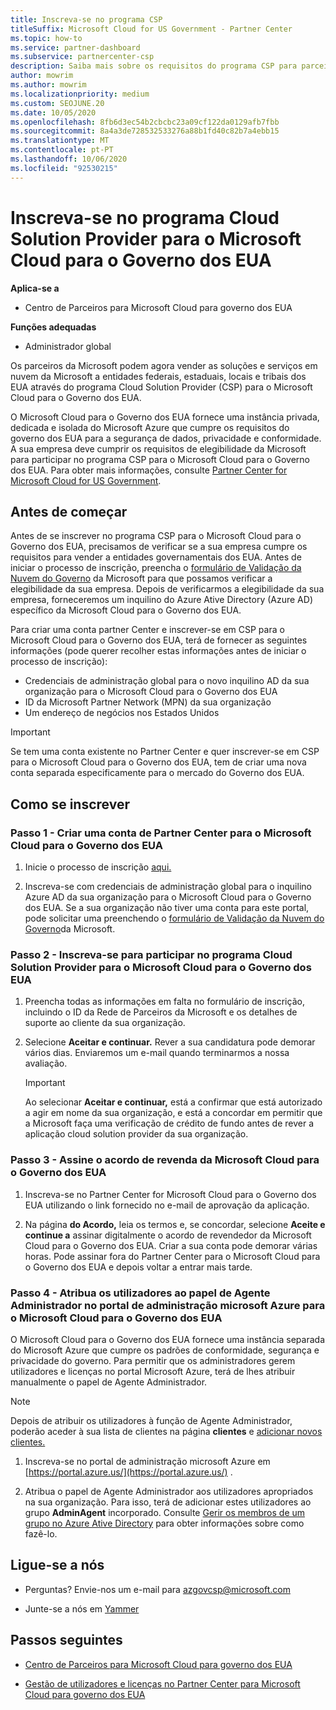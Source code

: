 ```yaml
---
title: Inscreva-se no programa CSP
titleSuffix: Microsoft Cloud for US Government - Partner Center
ms.topic: how-to
ms.service: partner-dashboard
ms.subservice: partnercenter-csp
description: Saiba mais sobre os requisitos do programa CSP para parceiros que queiram inscrever-se no programa Cloud Solution Provider para o Microsoft Cloud para o Governo dos EUA.
author: mowrim
ms.author: mowrim
ms.localizationpriority: medium
ms.custom: SEOJUNE.20
ms.date: 10/05/2020
ms.openlocfilehash: 8fb6d3ec54b2cbcbc23a09cf122da0129afb7fbb
ms.sourcegitcommit: 8a4a3de728532533276a88b1fd40c82b7a4ebb15
ms.translationtype: MT
ms.contentlocale: pt-PT
ms.lasthandoff: 10/06/2020
ms.locfileid: "92530215"
---
```

# <a name="enroll-in-the-cloud-solution-provider-program-for-microsoft-cloud-for-us-government"></a>Inscreva-se no programa Cloud Solution Provider para o Microsoft Cloud para o Governo dos EUA

**Aplica-se a**

- Centro de Parceiros para Microsoft Cloud para governo dos EUA

**Funções adequadas**

- Administrador global

Os parceiros da Microsoft podem agora vender as soluções e serviços em nuvem da Microsoft a entidades federais, estaduais, locais e tribais dos EUA através do programa Cloud Solution Provider (CSP) para o Microsoft Cloud para o Governo dos EUA.

O Microsoft Cloud para o Governo dos EUA fornece uma instância privada, dedicada e isolada do Microsoft Azure que cumpre os requisitos do governo dos EUA para a segurança de dados, privacidade e conformidade. A sua empresa deve cumprir os requisitos de elegibilidade da Microsoft para participar no programa CSP para o Microsoft Cloud para o Governo dos EUA. Para obter mais informações, consulte [Partner Center for Microsoft Cloud for US Government](partner-center-for-microsoft-us-govt-cloud.md).

## <a name="before-you-begin"></a>Antes de começar

Antes de se inscrever no programa CSP para o Microsoft Cloud para o Governo dos EUA, precisamos de verificar se a sua empresa cumpre os requisitos para vender a entidades governamentais dos EUA. Antes de iniciar o processo de inscrição, preencha o [formulário de Validação da Nuvem do Governo](https://azuregov.microsoft.com/csp) da Microsoft para que possamos verificar a elegibilidade da sua empresa. Depois de verificarmos a elegibilidade da sua empresa, forneceremos um inquilino do Azure Ative Directory (Azure AD) específico da Microsoft Cloud para o Governo dos EUA.  

Para criar uma conta partner Center e inscrever-se em CSP para o Microsoft Cloud para o Governo dos EUA, terá de fornecer as seguintes informações (pode querer recolher estas informações antes de iniciar o processo de inscrição):

- Credenciais de administração global para o novo inquilino AD da sua organização para o Microsoft Cloud para o Governo dos EUA
- ID da Microsoft Partner Network (MPN) da sua organização
- Um endereço de negócios nos Estados Unidos

> [!IMPORTANT]  
> Se tem uma conta existente no Partner Center e quer inscrever-se em CSP para o Microsoft Cloud para o Governo dos EUA, tem de criar uma nova conta separada especificamente para o mercado do Governo dos EUA.

## <a name="how-to-enroll"></a>Como se inscrever

### <a name="step-1---create-a-partner-center-account-for-microsoft-cloud-for-us-government"></a>Passo 1 - Criar uma conta de Partner Center para o Microsoft Cloud para o Governo dos EUA

1. Inicie o processo de inscrição [aqui.](https://partnercenter.microsoft.com/register/resellerusgjoinnow)

2. Inscreva-se com credenciais de administração global para o inquilino Azure AD da sua organização para o Microsoft Cloud para o Governo dos EUA. Se a sua organização não tiver uma conta para este portal, pode solicitar uma preenchendo o [formulário de Validação da Nuvem do Governo](https://azuregov.microsoft.com/csp)da Microsoft.

### <a name="step-2---apply-to-participate-in-the-cloud-solution-provider-program-for-microsoft-cloud-for-us-government"></a>Passo 2 - Inscreva-se para participar no programa Cloud Solution Provider para o Microsoft Cloud para o Governo dos EUA

1. Preencha todas as informações em falta no formulário de inscrição, incluindo o ID da Rede de Parceiros da Microsoft e os detalhes de suporte ao cliente da sua organização.

2. Selecione **Aceitar e continuar.** Rever a sua candidatura pode demorar vários dias. Enviaremos um e-mail quando terminarmos a nossa avaliação.

   > [!IMPORTANT]
   > Ao selecionar **Aceitar e continuar,** está a confirmar que está autorizado a agir em nome da sua organização, e está a concordar em permitir que a Microsoft faça uma verificação de crédito de fundo antes de rever a aplicação cloud solution provider da sua organização.

### <a name="step-3---sign-the-reseller-agreement-for-microsoft-cloud-for-us-government"></a>Passo 3 - Assine o acordo de revenda da Microsoft Cloud para o Governo dos EUA

1. Inscreva-se no Partner Center for Microsoft Cloud para o Governo dos EUA utilizando o link fornecido no e-mail de aprovação da aplicação.

2. Na página **do Acordo,** leia os termos e, se concordar, selecione **Aceite e continue a** assinar digitalmente o acordo de revendedor da Microsoft Cloud para o Governo dos EUA. Criar a sua conta pode demorar várias horas. Pode assinar fora do Partner Center para o Microsoft Cloud para o Governo dos EUA e depois voltar a entrar mais tarde.

### <a name="step-4---assign-users-to-the-admin-agent-role-in-the-microsoft-azure-admin-portal-for-microsoft-cloud-for-us-government"></a>Passo 4 - Atribua os utilizadores ao papel de Agente Administrador no portal de administração microsoft Azure para o Microsoft Cloud para o Governo dos EUA

O Microsoft Cloud para o Governo dos EUA fornece uma instância separada do Microsoft Azure que cumpre os padrões de conformidade, segurança e privacidade do governo. Para permitir que os administradores gerem utilizadores e licenças no portal Microsoft Azure, terá de lhes atribuir manualmente o papel de Agente Administrador.

> [!NOTE]
> Depois de atribuir os utilizadores à função de Agente Administrador, poderão aceder à sua lista de clientes na página **clientes** e [adicionar novos clientes.](add-a-new-customer.md)

1. Inscreva-se no portal de administração microsoft Azure em [https://portal.azure.us/](https://portal.azure.us/) .

2. Atribua o papel de Agente Administrador aos utilizadores apropriados na sua organização. Para isso, terá de adicionar estes utilizadores ao grupo **AdminAgent** incorporado. Consulte [Gerir os membros de um grupo no Azure Ative Directory](/azure/active-directory/active-directory-groups-members-azure-portal) para obter informações sobre como fazê-lo.

## <a name="connect-with-us"></a>Ligue-se a nós

- Perguntas? Envie-nos um e-mail para azgovcsp@microsoft.com

- Junte-se a nós em [Yammer](https://www.yammer.com/cloudpartnercommunity/#/threads/inGroup?type=in_group&feedId=11509777)

## <a name="next-steps"></a>Passos seguintes

- [Centro de Parceiros para Microsoft Cloud para governo dos EUA](partner-center-for-microsoft-us-govt-cloud.md)

- [Gestão de utilizadores e licenças no Partner Center para Microsoft Cloud para governo dos EUA](user-management-in-partner-center-for-microsoft-us-govt-cloud.md)